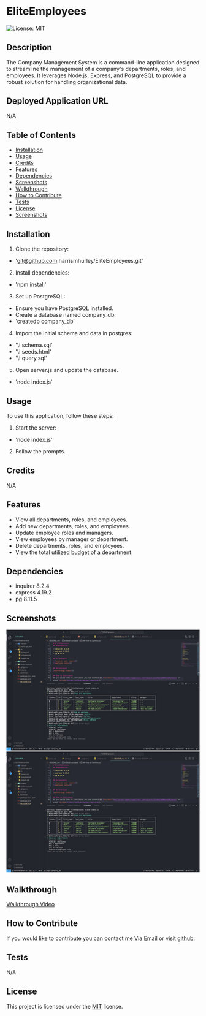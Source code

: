 # EliteEmployees

    
![License: MIT](https://img.shields.io/badge/License-MIT-yellow.svg)
## Description

The Company Management System is a command-line application designed to streamline the management of a company's departments, roles, and employees. It leverages Node.js, Express, and PostgreSQL to provide a robust solution for handling organizational data.

## Deployed Application URL
N/A

## Table of Contents
* [Installation](#installation)
* [Usage](#usage)
* [Credits](#credits)
* [Features](#features)
* [Dependencies](#dependencies)
* [Screenshots](#screenshots)
* [Walkthrough](#walkthrough)
* [How to Contribute](#how-to-contribute)
* [Tests](#tests)
* [License](#license)
* [Screenshots](#screenshots)

## Installation

1.  Clone the repository:
  - 'git@github.com:harrismhurley/EliteEmployees.git'

2.  Install dependencies:
  - 'npm install'

3.  Set up PostgreSQL:
  - Ensure you have PostgreSQL installed.
  - Create a database named company_db:
  - 'createdb company_db'

4.  Import the initial schema and data in postgres:
  - '\i schema.sql'
  - '\i seeds.html'
  - '\i query.sql'

5.  Open server.js and update the database.
  - 'node index.js'

## Usage
To use this application, follow these steps:

1. Start the server:
  - 'node index.js'

2. Follow the prompts.

## Credits

N/A

## Features

- View all departments, roles, and employees.
- Add new departments, roles, and employees.
- Update employee roles and managers.
- View employees by manager or department.
- Delete departments, roles, and employees.
- View the total utilized budget of a department.

## Dependencies

- inquirer 8.2.4
- express 4.19.2
- pg 8.11.5

## Screenshots
![inquirer user inputs](./Images/userInput.png)
![employee table](./Images/updatedTable.png)

## Walkthrough
[Walkthrough Video]()

## How to Contribute
If you would like to contribute you can contact me [Via Email](mailto:harrismhurley@icloud.com?subject=[GitHub]%20Dev%20Connect) or visit [github](https://github.com/harrismhurley).

## Tests

N/A

## License 
This project is licensed under the [MIT](https://opensource.org/licenses/MIT) license.